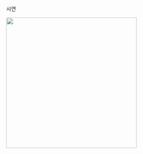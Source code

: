 시연


<p>
  <img src="https://github.com/JY-LemongO/DokiDokiNBC/assets/121877159/1f57e7f1-6450-47f2-b257-adf04bef60a0" width="350px" />
</p>

